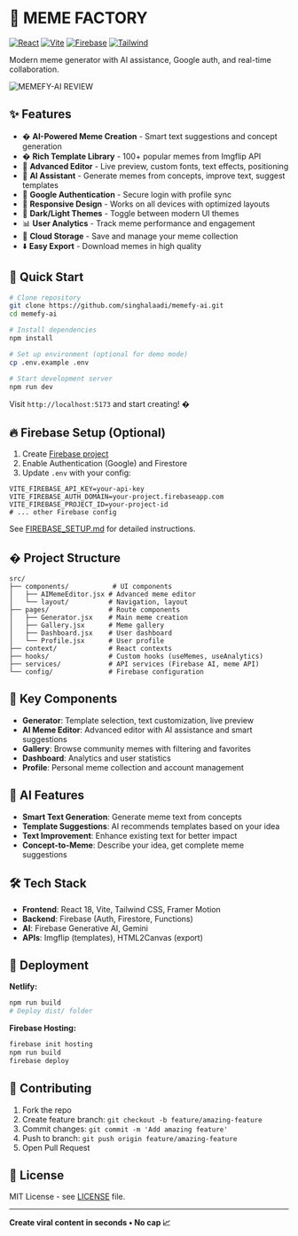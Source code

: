 # 🎨 MEME FACTORY

[![React](https://img.shields.io/badge/React-18-61DAFB?style=flat-square&logo=react)](https://reactjs.org/)
[![Vite](https://img.shields.io/badge/Vite-5-646CFF?style=flat-square&logo=vite)](https://vitejs.dev/)
[![Firebase](https://img.shields.io/badge/Firebase-9-FFCA28?style=flat-square&logo=firebase)](https://firebase.google.com/)
[![Tailwind](https://img.shields.io/badge/Tailwind-3-38B2AC?style=flat-square&logo=tailwind-css)](https://tailwindcss.com/)

Modern meme generator with AI assistance, Google auth, and real-time collaboration.

![MEMEFY-AI REVIEW](https://memefy-ai.netlify.app/)

## ✨ Features

- � **AI-Powered Meme Creation** - Smart text suggestions and concept generation
- �️ **Rich Template Library** - 100+ popular memes from Imgflip API
- 🎨 **Advanced Editor** - Live preview, custom fonts, text effects, positioning
- 🤖 **AI Assistant** - Generate memes from concepts, improve text, suggest templates
- 🔐 **Google Authentication** - Secure login with profile sync
- 📱 **Responsive Design** - Works on all devices with optimized layouts
- 🌙 **Dark/Light Themes** - Toggle between modern UI themes
- 📊 **User Analytics** - Track meme performance and engagement
- 💾 **Cloud Storage** - Save and manage your meme collection
- ⬇️ **Easy Export** - Download memes in high quality

## 🚀 Quick Start

```bash
# Clone repository
git clone https://github.com/singhalaadi/memefy-ai.git
cd memefy-ai

# Install dependencies
npm install

# Set up environment (optional for demo mode)
cp .env.example .env

# Start development server
npm run dev
```

Visit `http://localhost:5173` and start creating! �

## 🔥 Firebase Setup (Optional)

1. Create [Firebase project](https://console.firebase.google.com)
2. Enable Authentication (Google) and Firestore
3. Update `.env` with your config:

```env
VITE_FIREBASE_API_KEY=your-api-key
VITE_FIREBASE_AUTH_DOMAIN=your-project.firebaseapp.com
VITE_FIREBASE_PROJECT_ID=your-project-id
# ... other Firebase config
```

See [FIREBASE_SETUP.md](FIREBASE_SETUP.md) for detailed instructions.

## �️ Project Structure

```
src/
├── components/           # UI components
│   ├── AIMemeEditor.jsx # Advanced meme editor
│   └── layout/          # Navigation, layout
├── pages/               # Route components
│   ├── Generator.jsx    # Main meme creation
│   ├── Gallery.jsx      # Meme gallery
│   ├── Dashboard.jsx    # User dashboard
│   └── Profile.jsx      # User profile
├── context/             # React contexts
├── hooks/               # Custom hooks (useMemes, useAnalytics)
├── services/            # API services (Firebase AI, meme API)
└── config/              # Firebase configuration
```

## 🎯 Key Components

- **Generator**: Template selection, text customization, live preview
- **AI Meme Editor**: Advanced editor with AI assistance and smart suggestions
- **Gallery**: Browse community memes with filtering and favorites
- **Dashboard**: Analytics and user statistics
- **Profile**: Personal meme collection and account management

## 🤖 AI Features

- **Smart Text Generation**: Generate meme text from concepts
- **Template Suggestions**: AI recommends templates based on your idea
- **Text Improvement**: Enhance existing text for better impact
- **Concept-to-Meme**: Describe your idea, get complete meme suggestions

## 🛠️ Tech Stack

- **Frontend**: React 18, Vite, Tailwind CSS, Framer Motion
- **Backend**: Firebase (Auth, Firestore, Functions)
- **AI**: Firebase Generative AI, Gemini
- **APIs**: Imgflip (templates), HTML2Canvas (export)

## 🚀 Deployment

**Netlify:**
```bash
npm run build
# Deploy dist/ folder
```

**Firebase Hosting:**
```bash
firebase init hosting
npm run build
firebase deploy
```

## 🤝 Contributing

1. Fork the repo
2. Create feature branch: `git checkout -b feature/amazing-feature`
3. Commit changes: `git commit -m 'Add amazing feature'`
4. Push to branch: `git push origin feature/amazing-feature`
5. Open Pull Request

## 📄 License

MIT License - see [LICENSE](LICENSE) file.

---

**Create viral content in seconds • No cap 📈**
